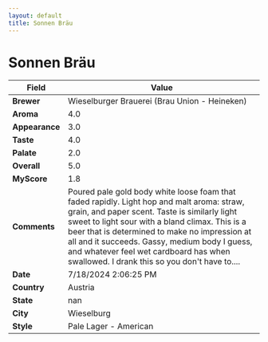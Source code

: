 ```yaml
---
layout: default
title: Sonnen Bräu
---
```


# Sonnen Bräu

| Field         | Value                                                                                                   |
|---------------|---------------------------------------------------------------------------------------------------------|
| **Brewer**    | Wieselburger Brauerei (Brau Union - Heineken)                                                                                        |
| **Aroma**     | 4.0                                                                                         |
| **Appearance**| 3.0                                                                                    |
| **Taste**     | 4.0                                                                                         |
| **Palate**    | 2.0                                                                                        |
| **Overall**   | 5.0                                                                                       |
| **MyScore**   | 1.8                                                                                       |
| **Comments**  | Poured pale gold body white loose foam that faded rapidly. Light hop and malt aroma: straw, grain, and paper scent. Taste is similarly light sweet to light sour with a bland climax. This is a beer that is determined to make no impression at all and it succeeds. Gassy, medium body I guess, and whatever feel wet cardboard has when swallowed. I drank this so you don't have to....                                                                                      |
| **Date**      | 7/18/2024 2:06:25 PM                                                                                          |
| **Country**   | Austria                                                                                       |
| **State**     | nan                                                                                         |
| **City**      | Wieselburg                                                                                          |
| **Style**     | Pale Lager - American                                                                                         |
